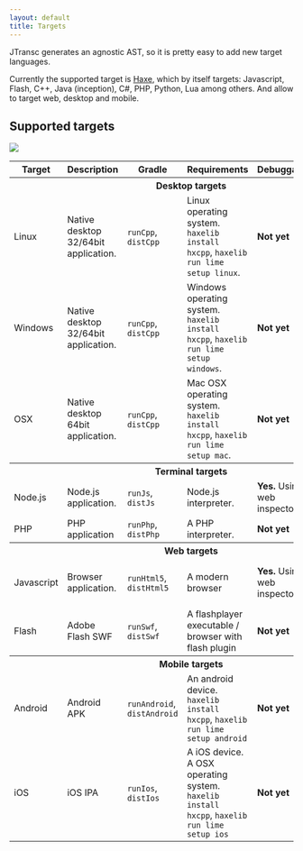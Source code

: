 ```yaml
---
layout: default
title: Targets
---
```


JTransc generates an agnostic AST, so it is pretty easy to add new target languages.

Currently the supported target is [Haxe](/targets/haxe), which by itself targets: Javascript, Flash, C++, Java (inception), C#, PHP, Python, Lua among others. And allow to target web, desktop and mobile.

## Supported targets

<img src="/targets/targets.png" />

<table class="table table-striped">
    <thead>
        <tr>
            <th>Target</th>
            <th>Description</th>
            <th>Gradle</th>
            <th>Requirements</th>
            <th>Debuggable</th>
            <th>Limitations</th>
        </tr>
    </thead>
    <tbody>
        <tr>
            <th colspan="6">Desktop targets</th>
        </tr>
        <tr>
            <td>Linux</td>
            <td>Native desktop 32/64bit application.</td>
            <td><code>runCpp</code>, <code>distCpp</code></td>
            <td>Linux operating system. <code>haxelib install hxcpp</code>, <code>haxelib run lime setup linux</code>.</td>
            <td><strong>Not yet</strong></td>
            <td>-</td>
        </tr>
        <tr>
            <td>Windows</td>
            <td>Native desktop 32/64bit application.</td>
            <td><code>runCpp</code>, <code>distCpp</code></td>
            <td>Windows operating system. <code>haxelib install hxcpp</code>, <code>haxelib run lime setup windows</code>.</td>
            <td><strong>Not yet</strong></td>
            <td>-</td>
        </tr>
        <tr>
            <td>OSX</td>
            <td>Native desktop 64bit application.</td>
            <td><code>runCpp</code>, <code>distCpp</code></td>
            <td>Mac OSX operating system. <code>haxelib install hxcpp</code>, <code>haxelib run lime setup mac</code>.</td>
            <td><strong>Not yet</strong></td>
            <td>-</td>
        </tr>
        <tr>
            <th colspan="6">Terminal targets</th>
        </tr>
        <tr>
            <td>Node.js</td>
            <td>Node.js application.</td>
            <td><code>runJs</code>, <code>distJs</code></td>
            <td>Node.js interpreter.</td>
            <td><strong>Yes.</strong> Using web inspector</td>
            <td></td>
        </tr>
        <tr>
            <td>PHP</td>
            <td>PHP application</td>
            <td><code>runPhp</code>, <code>distPhp</code></td>
            <td>A PHP interpreter.</td>
            <td><strong>Not yet</strong></td>
            <td></td>
        </tr>
        <tr>
            <th colspan="6">Web targets</th>
        </tr>
        <tr>
            <td>Javascript</td>
            <td>Browser application.</td>
            <td><code>runHtml5</code>, <code>distHtml5</code></td>
            <td>A modern browser</td>
            <td><strong>Yes.</strong> Using web inspector</td>
            <td>Can't access filesystem directly.</td>
        </tr>
        <tr>
            <td>Flash</td>
            <td>Adobe Flash SWF</td>
            <td><code>runSwf</code>, <code>distSwf</code></td>
            <td>A flashplayer executable / browser with flash plugin</td>
            <td><strong>Not yet</strong></td>
            <td>Can't access filesystem directly.</td>
        </tr>
        <tr>
            <th colspan="6">Mobile targets</th>
        </tr>
        <tr>
            <td>Android</td>
            <td>Android APK</td>
            <td><code>runAndroid</code>, <code>distAndroid</code></td>
            <td>An android device. <code>haxelib install hxcpp</code>, <code>haxelib run lime setup android</code></td>
            <td><strong>Not yet</strong></td>
            <td></td>
        </tr>
        <tr>
            <td>iOS</td>
            <td>iOS IPA</td>
            <td><code>runIos</code>, <code>distIos</code></td>
            <td>A iOS device. A OSX operating system. <code>haxelib install hxcpp</code>, <code>haxelib run lime setup ios</code></td>
            <td><strong>Not yet</strong></td>
            <td></td>
        </tr>
    </tbody>
</table>
